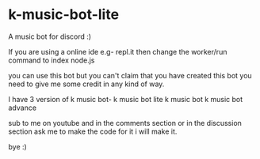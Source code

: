 # k-music-bot-lite
A music bot for discord :)

If you are using a online ide e.g- repl.it then change the worker/run command to index node.js

you can use this bot but you can't claim that you have created this bot you need to give me some credit in any kind of way.

I have 3 version of k music bot-
k music bot lite
k music bot
k music bot advance

sub to me on youtube and in the comments section or in the discussion section ask me to make the code for it i will make it.

bye :)
